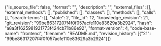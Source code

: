 {"is_source_file": false, "format": "", "description": "", "external_files": [], "external_methods": [], "published": [], "classes": [], "methods": [], "calls": [], "search-terms": [], "state": 2, "file_id": 12, "knowledge_revision": 21, "git_revision": "99be86317207f4f0f057acfe110e83629a3b2924", "hash": "a8a3f1625981921773f424cb71b86e92", "format-version": 4, "code-base-name": "frontend", "filename": "README.md", "revision_history": [{"21": "99be86317207f4f0f057acfe110e83629a3b2924"}]}